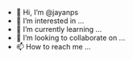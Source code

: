 - 👋 Hi, I’m @jayanps
- 👀 I’m interested in ...
- 🌱 I’m currently learning ...
- 💞️ I’m looking to collaborate on ...
- 📫 How to reach me ...

<!---
jayanps/jayanps is a ✨ special ✨ repository because its `README.md` (this file) appears on your GitHub profile.
You can click the Preview link to take a look at your changes.
--->

